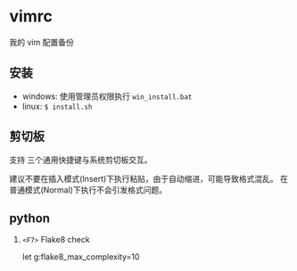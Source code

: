 vimrc
=====

我的 vim 配置备份

安装
----

- windows: 使用管理员权限执行 `win_install.bat`
- linux: `$ install.sh`

剪切板
------

支持 <C-x> <C-c> <C-v> 三个通用快捷键与系统剪切板交互。

建议不要在插入模式(Insert)下执行<C-v>粘贴，由于自动缩进，可能导致格式混乱。
在普通模式(Normal)下执行<C-v>不会引发格式问题。

python
------

1. `<F7>` Flake8 check

    let g:flake8_max_complexity=10
